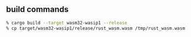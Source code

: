 ## build commands
```bash
% cargo build --target wasm32-wasip1 --release
% cp target/wasm32-wasip1/release/rust_wasm.wasm /tmp/rust_wasm.wasm
```